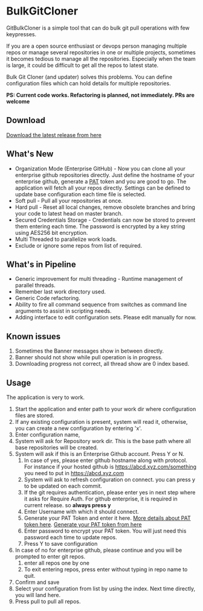 # BulkGitCloner

GitBulkCloner is a simple tool that can do bulk git pull operations with few keypresses.

If you are a open source enthusiast or devops person managing multiple repos or manage  several repositories in one or multiple projects, sometimes it becomes tedious to manage all the repositories. Especially when the team is large, it could be difficult to get all the repos to latest state.

Bulk Git Cloner (and updater) solves this problems. You can define configuration files which can hold details for multiple repositories.

**PS: Current code works. Refactoring is planned, not immediately. PRs are welcome**

## Download
[Download the latest release from here](https://github.com/yadavvineet/BulkGitCloner/releases/tag/1.0)

## What's New

- Organization Mode (Enterprise GitHub) - Now you can clone all your enterprise github repositories directly. Just define the hostname of your enterprise github, generate a [PAT](https://help.github.com/en/github/authenticating-to-github/creating-a-personal-access-token-for-the-command-line) token and you are good to go. The application will fetch all your repos directly. Settings can be defined to update base configuration each time file is selected.
- Soft pull - Pull all your repositories at once.
- Hard pull - Reset all local changes, remove obsolete branches and bring your code to latest head on master branch.
- Secured Credentials Storage - Credentials can now be stored to prevent them entering each time. The password is encrypted by a key string using AES256 bit encryption.
- Multi Threaded to parallelize work loads.
- Exclude or ignore some repos from list of required.


## What's in Pipeline

* Generic improvement for multi threading - Runtime management of parallel threads.
* Remember last work directory used.
* Generic Code refactoring.
* Ability to fire all command sequence from switches as command line arguments to assist in scripting needs.
* Adding interface to edit configuration sets. Please edit manually for now.

## Known issues

1. Sometimes the Banner messages show in between directly.
2. Banner should not show while pull operation is in progress.
3. Downloading progress not correct, all thread show are 0 index based.

## Usage

The application is very to work. 

1. Start the application and enter path to your work dir where configuration files are stored.
2. If any existing configuration is present, system will read it, otherwise, you can create a new configuration by entering 'x'.
3. Enter configuration name, 
4. System will ask for Repository work dir. This is the base path where all base repositories will be created.
5. System will ask if this is an Enterprise Github account. Press Y or N.
   1. In case of yes, please enter github hostname along with protocol. For instance if your hosted github is https://abcd.xyz.com/something you need to put in https://abcd.xyz.com
   2. System will ask to refresh configuration on connect. you can press y to be updated on each commit.
   3. If the git requires authentication, please enter yes in next step where it asks for Require Auth. For github enterprise, it is required in current release. so **always press y**
   4. Enter Username with which it should connect.
   5. Generate your PAT Token and enter it here.  [More details about PAT token here](https://help.github.com/en/github/authenticating-to-github/creating-a-personal-access-token-for-the-command-line). [Generate your PAT token from here](https://github.com/settings/tokens)
   6. Enter password to encrypt your PAT token. You will just need this password each time to update repos.
   7. Press Y to save configuration
6. In case of no for enterprise github, please continue and you will be prompted to enter git repos.
   1. enter all repos one by one
   2. To exit entering repos, press enter without typing in repo name to quit.
7. Confirm and save
8. Select your configuration from list by using the index. Next time directly, you will land here.
9. Press pull to pull all repos.
